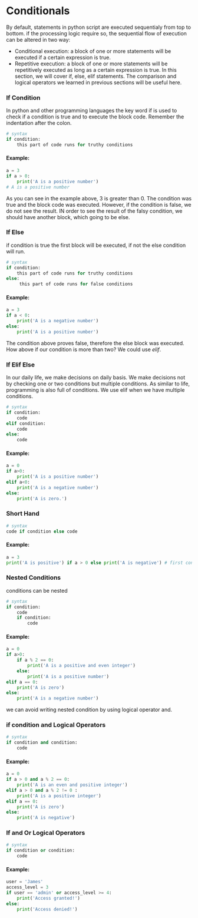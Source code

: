 # Conditionals
By default, statements in python script are executed sequentialy from top to bottom. if the processing logic require so, the sequential flow of execution can be altered in two way:
- Conditional execution: a block of one or more statements will be executed if a certain expression is true.
- Repetitive execution: a block of one or more statements will be repetitively executed as long as a certain expression is true. In this section, we will cover if, else, elif statements. The comparison and logical operators we learned in previous sections will be useful here.
  
### If Condition
In python and other programming languages the key word if is used to check if a condition is true and to execute the block code. Remember the indentation after the colon.
```py
# syntax
if condition:
    this part of code runs for truthy conditions
```
#### Example:
```py
a = 3
if a > 0:
    print('A is a positive number')
# A is a positive number
```
As you can see in the example above, 3 is greater than 0. The condition was true and the block code was executed. However, if the condition is false, we do not see the result. IN order to see the result of the falsy condition, we should have another block, which going to be else.

### If Else
if condition is true the first block will be executed, if not the else condition will run.
```py
# syntax
if condition:
    this part of code runs for truthy conditions
else:
     this part of code runs for false conditions
```
#### Example:
```py
a = 3
if a < 0:
    print('A is a negative number')
else:
    print('A is a positive number')
```
The condition above proves false, therefore the else block was executed. How above if our condition is more than two? We could use _elif_.

### If Elif Else
In our daily life, we make decisions on daily basis. We make decisions not by checking one or two conditions but multiple conditions. As similar to life, programming is also full of conditions. We use elif when we have multiple conditions.
```py
# syntax
if condition:
    code
elif condition:
    code
else:
    code
```
#### Example:
```py
a = 0
if a>0:
    print('A is a positive number')
elif a<0:
    print('A is a negative number')
else:
    print('A is zero.')
```
### Short Hand
```py
# syntax
code if condition else code
```
#### Example:

```py
a = 3
print('A is positive') if a > 0 else print('A is negative') # first condition met, 'A is positive' will be printed
```
### Nested Conditions
conditions can be nested
```py
# syntax
if condition:
    code
    if condition:
        code
```
#### Example:
```py
a = 0
if a>0:
    if a % 2 == 0:
        print('A is a positive and even integer')
    else:
        print('A is a positive number')
elif a == 0:
    print('A is zero')
else:
    print('A is a negative number')

```
we can avoid writing nested condition by using logical operator and.
### if condition and Logical Operators
```py
# syntax
if condition and condition:
    code
```
#### Example:
```py
a = 0
if a > 0 and a % 2 == 0:
    print('A is an even and positive integer')
elif a > 0 and a % 2 != 0 :
    print('A is a positive integer')
elif a == 0:
    print('A is zero')
else:
    print('A is negative')
```
### If and Or Logical Operators
```py
# syntax
if condition or condition:
    code
```
#### Example:
```py
user = 'James'
access_level = 3
if user == 'admin' or access_level >= 4:
    print('Access granted!')
else:
    print('Access denied!')
```